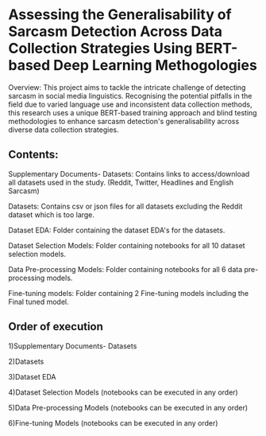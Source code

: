 
# Assessing the Generalisability of Sarcasm Detection Across Data Collection Strategies Using BERT-based Deep Learning Methogologies

Overview:
This project aims to tackle the intricate challenge of detecting sarcasm in social media linguistics. Recognising the potential pitfalls in the field due to varied language use and inconsistent data collection methods, this research uses a unique BERT-based training approach and blind testing methodologies to enhance sarcasm detection's generalisability across diverse data collection strategies.

## Contents:
Supplementary Documents- Datasets: Contains links to access/download all datasets used in the study. (Reddit, Twitter, Headlines and English Sarcasm)

Datasets: Contains csv or json files for all datasets excluding the Reddit dataset which is too large.

Dataset EDA: Folder containing the dataset EDA's for the datasets.

Dataset Selection Models: Folder containing notebooks for all 10 dataset selection models.

Data Pre-processing Models: Folder containing notebooks for all 6 data pre-processing models.

Fine-tuning models: Folder containing 2 Fine-tuning models including the Final tuned model.

## Order of execution

1)Supplementary Documents- Datasets

2)Datasets

3)Dataset EDA

4)Dataset Selection Models (notebooks can be executed in any order)

5)Data Pre-processing Models (notebooks can be executed in any order)

6)Fine-tuning Models (notebooks can be executed in any order)
